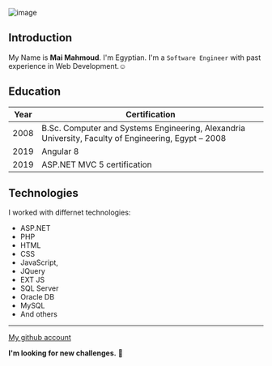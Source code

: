 ![image](https://user-images.githubusercontent.com/58188273/71814003-79c0a380-307b-11ea-9986-42fee9964501.png)

## Introduction ##

My Name is **Mai Mahmoud**. I'm Egyptian. 
I'm a `Software Engineer` with past experience in Web Development.:relaxed: 


## Education ##

 Year| Certification
 --- | ---
 2008| B.Sc. Computer and Systems Engineering, Alexandria University, Faculty of Engineering, Egypt – 2008
 2019| Angular 8  
 2019| ASP.NET MVC 5 certification 


## Technologies ##

I worked with differnet technologies: 
* ASP.NET
* PHP
* HTML
* CSS 
* JavaScript, 
* JQuery
* EXT JS
* SQL Server
* Oracle DB
* MySQL
* And others

___________________________________________________________________

[My github account]( https://github.com/mai-mr-mahmoud)

**I'm looking for new challenges.** :carousel_horse:

